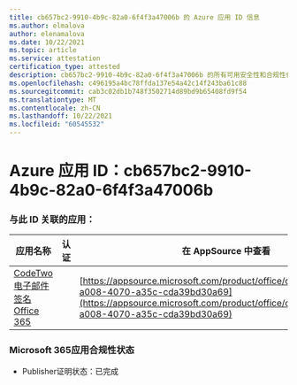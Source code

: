 ```yaml
---
title: cb657bc2-9910-4b9c-82a0-6f4f3a47006b 的 Azure 应用 ID 信息
ms.author: elmalova
author: elenamalova
ms.date: 10/22/2021
ms.topic: article
ms.service: attestation
certification_type: attested
description: cb657bc2-9910-4b9c-82a0-6f4f3a47006b 的所有可用安全性和合规性信息。
ms.openlocfilehash: c496195a4bc78ffda137e54a42c14f243ba61c88
ms.sourcegitcommit: cab3c02db1b748f3502714d89bd9b65408fd9f54
ms.translationtype: MT
ms.contentlocale: zh-CN
ms.lasthandoff: 10/22/2021
ms.locfileid: "60545532"
---
```

# <a name="azure-app-id-cb657bc2-9910-4b9c-82a0-6f4f3a47006b"></a>Azure 应用 ID：cb657bc2-9910-4b9c-82a0-6f4f3a47006b


### <a name="apps-associated-with-this-id"></a>与此 ID 关联的应用：
| **应用名称** | **认证** | **在 AppSource 中查看** |
|--------------|---------------|-----------------------|
| [CodeTwo 电子邮件签名Office 365](https://docs.microsoft.com/microsoft-365-app-certification/forward/codetwo.3d2daeb9-a008-4070-a35c-cda39bd30a69) |  | [https://appsource.microsoft.com/product/office/codetwo.3d2daeb9-a008-4070-a35c-cda39bd30a69](https://appsource.microsoft.com/product/office/codetwo.3d2daeb9-a008-4070-a35c-cda39bd30a69) |

### <a name="microsoft-365-app-compliance-status"></a>Microsoft 365应用合规性状态
- Publisher证明状态：已完成
